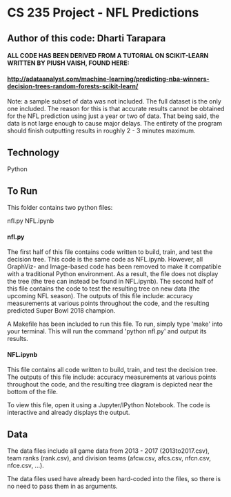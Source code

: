 # CS 235 Project - NFL Predictions
## Author of this code: Dharti Tarapara

#### ALL CODE HAS BEEN DERIVED FROM A TUTORIAL ON SCIKIT-LEARN WRITTEN BY PIUSH VAISH, FOUND HERE:
#### http://adataanalyst.com/machine-learning/predicting-nba-winners-decision-trees-random-forests-scikit-learn/

Note: a sample subset of data was not included. The full dataset is the only one included. The reason for this is that accurate results cannot be obtained for the NFL prediction using just a year or two of data. That being said, the data is not large enough to cause major delays. The entirety of the program should finish outputting results in roughly 2 - 3 minutes maximum.

## Technology
Python

## To Run
This folder contains two python files:

nfl.py
NFL.ipynb

#### nfl.py
The first half of this file contains code written to build, train, and test the decision tree. This code is the same code as NFL.ipynb. However, all GraphViz- and Image-based code has been removed to make it compatible with a traditional Python environment. As a result, the file does not display the tree (the tree can instead be found in NFL.ipynb).
The second half of this file contains the code to test the resulting tree on new data (the upcoming NFL season). The outputs of this file include: accuracy measurements at various points throughout the code, and the resulting predicted Super Bowl 2018 champion.

A Makefile has been included to run this file. To run, simply type
'make'
into your terminal. This will run the command
'python nfl.py'
and output its results.

#### NFL.ipynb
This file contains all code written to build, train, and test the decision tree. The outputs of this file include: accuracy measurements at various points throughout the code, and the resulting tree diagram is depicted near the bottom of the file.

To view this file, open it using a Jupyter/IPython Notebook. The code is interactive and already displays the output.

## Data
The data files include all game data from 2013 - 2017 (2013to2017.csv), team ranks (rank.csv), and division teams (afcw.csv, afcs.csv, nfcn.csv, nfce.csv, ...).

The data files used have already been hard-coded into the files, so there is no need to pass them in as arguments.
